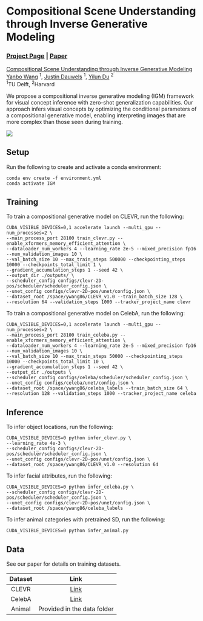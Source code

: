 # Compositional Scene Understanding through Inverse Generative Modeling
### [Project Page](https://energy-based-model.github.io/compositional-inference/) | [Paper](https://arxiv.org/abs/2505.21780)
[Compositional Scene Understanding through Inverse Generative Modeling]()
    <br>
    [Yanbo Wang](https://ywangattud.github.io/website/) <sup>1</sup>,
    [Justin Dauwels](https://scholar.google.com/citations?user=dboVuDYAAAAJ&hl=en) <sup>1</sup>,
    [Yilun Du](https://yilundu.github.io) <sup>2</sup>
    <br>
    <sup>1</sup>TU Delft, <sup>2</sup>Harvard
    <br>

We propose a compositional inverse generative modeling (IGM) framework for visual concept inference with zero-shot generalization capabilities. Our approach infers visual concepts by optimizing the conditional parameters of a compositional generative model, enabling interpreting images that are more complex than those seen during training.

![](sample_images/teaser_inference.gif)


## Setup

Run the following to create and activate a conda environment:
```
conda env create -f environment.yml
conda activate IGM
```


## Training
To train a compositional generative model on CLEVR, run the following:
```
CUDA_VISIBLE_DEVICES=0,1 accelerate launch --multi_gpu --num_processes=2 \
--main_process_port 28100 train_clevr.py --enable_xformers_memory_efficient_attention \
--dataloader_num_workers 4 --learning_rate 2e-5 --mixed_precision fp16 --num_validation_images 10 \
--val_batch_size 10 --max_train_steps 500000 --checkpointing_steps 10000 --checkpoints_total_limit 1 \
--gradient_accumulation_steps 1 --seed 42 \
--output_dir ./outputs/ \
--scheduler_config configs/clevr-2D-pos/scheduler/scheduler_config.json \
--unet_config configs/clevr-2D-pos/unet/config.json \
--dataset_root /space/ywang86/CLEVR_v1.0 --train_batch_size 128 \
--resolution 64 --validation_steps 1000 --tracker_project_name clevr
```
To train a compositional generative model on CelebA, run the following:
```
CUDA_VISIBLE_DEVICES=0,1 accelerate launch --multi_gpu --num_processes=2 \
--main_process_port 28100 train_celeba.py --enable_xformers_memory_efficient_attention \
--dataloader_num_workers 4 --learning_rate 2e-5 --mixed_precision fp16 --num_validation_images 10 \
--val_batch_size 10 --max_train_steps 50000 --checkpointing_steps 10000 --checkpoints_total_limit 10 \
--gradient_accumulation_steps 1 --seed 42 \
--output_dir ./outputs \
--scheduler_config configs/celeba/scheduler/scheduler_config.json \
--unet_config configs/celeba/unet/config.json \
--dataset_root /space/ywang86/celeba_labels --train_batch_size 64 \
--resolution 128 --validation_steps 1000 --tracker_project_name celeba
```

## Inference

To infer object locations, run the following:
```
CUDA_VISIBLE_DEVICES=0 python infer_clevr.py \
--learning_rate 4e-3 \
--scheduler_config configs/clevr-2D-pos/scheduler/scheduler_config.json \
--unet_config configs/clevr-2D-pos/unet/config.json \
--dataset_root /space/ywang86/CLEVR_v1.0 --resolution 64
```

To infer facial attributes, run the following:
```
CUDA_VISIBLE_DEVICES=0 python infer_celeba.py \
--scheduler_config configs/clevr-2D-pos/scheduler/scheduler_config.json \
--unet_config configs/clevr-2D-pos/unet/config.json \
--dataset_root /space/ywang86/celeba_labels
```

To infer animal categories with pretrained SD, run the following:
```
CUDA_VISIBLE_DEVICES=0 python infer_animal.py
```

## Data

See our paper for details on training datasets.

|     Dataset     |                                   Link                                    | 
|:---------------:|:-------------------------------------------------------------------------:| 
|      CLEVR      |        [Link](https://dl.fbaipublicfiles.com/clevr/CLEVR_v1.0.zip)        
|     CelebA      | [Link](https://www.kaggle.com/datasets/jessicali9530/celeba-dataset/data) 
|     Animal      |                        Provided in the data folder                        |
